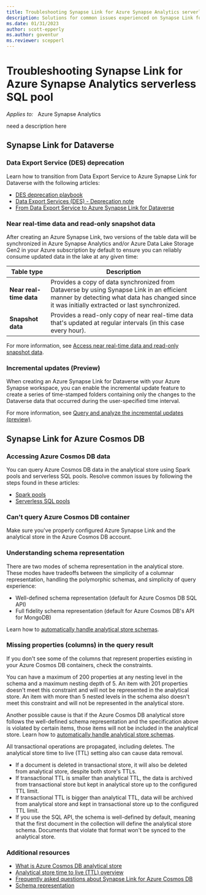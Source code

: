 ```yaml
---
title: Troubleshooting Synapse Link for Azure Synapse Analytics serverless SQL pool
description: Solutions for common issues experienced on Synapse Link for Azure Synapse Analytics serverless SQL pool
ms.date: 01/31/2023
author: scott-epperly
ms.author: goventur
ms.reviewer: scepperl
---
```


# Troubleshooting Synapse Link for Azure Synapse Analytics serverless SQL pool

_Applies to:_ &nbsp; Azure Synapse Analytics

need a description here

## Synapse Link for Dataverse

### Data Export Service (DES) deprecation

Learn how to transition from Data Export Service to Azure Synapse Link for Dataverse with the following articles:

- [DES deprecation playbook](https://learn.microsoft.com/shows/dynamics-365-fasttrack-architecture-insights/best-practice-des-deprecation-playbook)
- [Data Export Services (DES) - Deprecation note](https://community.dynamics.com/365/f/dynamics-365-general-forum/442397/data-export-services-des---deprecation---metadata-information)
- [From Data Export Service to Azure Synapse Link for Dataverse](https://powerapps.microsoft.com/blog/do-more-with-data-from-data-export-service-to-azure-synapse-link-for-dataverse)

### Near real-time data and read-only snapshot data

After creating an Azure Synapse Link, two versions of the table data will be synchronized in Azure Synapse Analytics and/or Azure Data Lake Storage Gen2 in your Azure subscription by default to ensure you can reliably consume updated data in the lake at any given time:

|Table type|Description|
|--|--|
|**Near real-time data**|Provides a copy of data synchronized from Dataverse by using Synapse Link in an efficient manner by detecting what data has changed since it was initially extracted or last synchronized.|
|**Snapshot data**|Provides a read-only copy of near real-time data that's updated at regular intervals (in this case every hour).|

For more information, see [Access near real-time data and read-only snapshot data](https://learn.microsoft.com/power-apps/maker/data-platform/azure-synapse-link-synapse#access-near-real-time-data-and-read-only-snapshot-data).

### Incremental updates (Preview)

When creating an Azure Synapse Link for Dataverse with your Azure Synapse workspace, you can enable the incremental update feature to create a series of time-stamped folders containing only the changes to the Dataverse data that occurred during the user-specified time interval.

For more information, see [Query and analyze the incremental updates (preview)](https://learn.microsoft.com/power-apps/maker/data-platform/azure-synapse-incremental-updates).

## Synapse Link for Azure Cosmos DB

### Accessing Azure Cosmos DB data

You can query Azure Cosmos DB data in the analytical store using Spark pools and serverless SQL pools. Resolve common issues by following the steps found in these articles:

- [Spark pools](https://learn.microsoft.com/azure/synapse-analytics/synapse-link/how-to-query-analytical-store-spark) 
- [Serverless SQL pools](https://learn.microsoft.com/azure/synapse-analytics/sql/query-cosmos-db-analytical-store?tabs=openrowset-credential)

### Can't query Azure Cosmos DB container

Make sure you've properly configured Azure Synapse Link and the analytical store in the Azure Cosmos DB account.

### Understanding schema representation

There are two modes of schema representation in the analytical store. These modes have tradeoffs between the simplicity of a columnar representation, handling the polymorphic schemas, and simplicity of query experience:

- Well-defined schema representation (default for Azure Cosmos DB SQL API)
- Full fidelity schema representation (default for Azure Cosmos DB's API for MongoDB)  

Learn how to [automatically handle analytical store schemas](https://learn.microsoft.com/azure/cosmos-db/analytical-store-introduction#analytical-schema).  

### Missing properties (columns) in the query result

If you don't see some of the columns that represent properties existing in your Azure Cosmos DB containers, check the constraints.

You can have a maximum of 200 properties at any nesting level in the schema and a maximum nesting depth of 5. An item with 201 properties doesn't meet this constraint and will not be represented in the analytical store. An item with more than 5 nested levels in the schema also doesn't meet this constraint and will not be represented in the analytical store.  

Another possible cause is that if the Azure Cosmos DB analytical store follows the well-defined schema representation and the specification above is violated by certain items, those items will not be included in the analytical store. Learn how to [automatically handle analytical store schemas](https://learn.microsoft.com/azure/cosmos-db/analytical-store-introduction#analytical-schema).  

All transactional operations are propagated, including deletes. The analytical store time to live (TTL) setting also can cause data removal.

- If a document is deleted in transactional store, it will also be deleted from analytical store, despite both store's TTLs.
- If transactional TTL is smaller than analytical TTL, the data is archived from transactional store but kept in analytical store up to the configured TTL limit.
- If transactional TTL is bigger than analytical TTL, data will be archived from analytical store and kept in transactional store up to the configured TTL limit.
- If you use the SQL API, the schema is well-defined by default, meaning that the first document in the collection will define the analytical store schema. Documents that violate that format won't be synced to the analytical store.  

### Additional resources

- [What is Azure Cosmos DB analytical store](https://learn.microsoft.com/azure/cosmos-db/analytical-store-introduction)
- [Analytical store time to live (TTL) overview](https://learn.microsoft.com/azure/cosmos-db/analytical-store-introduction#analytical-ttl)
- [Frequently asked questions about Synapse Link for Azure Cosmos DB](https://learn.microsoft.com/azure/cosmos-db/synapse-link-frequently-asked-questions)
- [Schema representation](https://learn.microsoft.com/azure/cosmos-db/analytical-store-introduction#schema-representation)